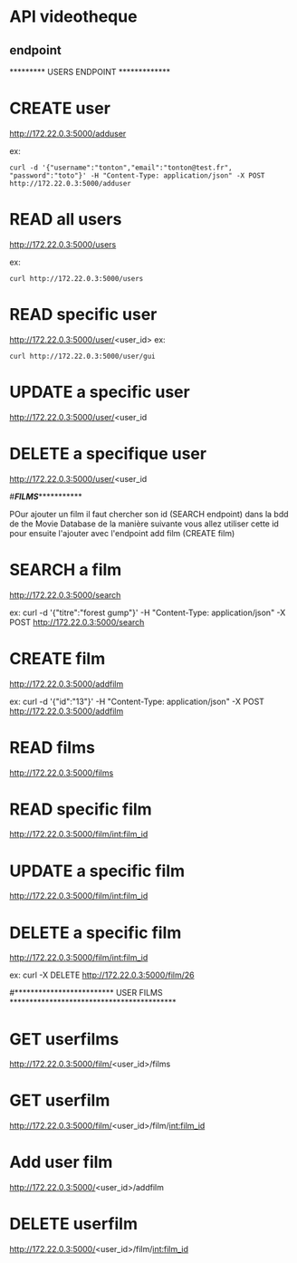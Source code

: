
# API videotheque

  

## endpoint

  

********* USERS ENDPOINT *************

# CREATE user

http://172.22.0.3:5000/adduser

ex:

    curl -d '{"username":"tonton","email":"tonton@test.fr", "password":"toto"}' -H "Content-Type: application/json" -X POST http://172.22.0.3:5000/adduser
  

# READ all users

http://172.22.0.3:5000/users

ex:

    curl http://172.22.0.3:5000/users
  

# READ specific user

http://172.22.0.3:5000/user/<user_id>
ex:

    curl http://172.22.0.3:5000/user/gui


# UPDATE a specific user

http://172.22.0.3:5000/user/<user_id
  

# DELETE a specifique user

http://172.22.0.3:5000/user/<user_id

  

#*************************FILMS************************************
  


POur ajouter un film il faut chercher son id (SEARCH endpoint) dans la bdd de the Movie Database de la manière suivante
vous allez utiliser cette id pour ensuite l'ajouter avec l'endpoint add film (CREATE film)

# SEARCH a film
http://172.22.0.3:5000/search

ex:
curl -d '{"titre":"forest gump"}' -H "Content-Type: application/json" -X POST http://172.22.0.3:5000/search


# CREATE film
http://172.22.0.3:5000/addfilm

ex:
curl -d '{"id":"13"}' -H "Content-Type: application/json" -X POST http://172.22.0.3:5000/addfilm
  

# READ films
http://172.22.0.3:5000/films
  

# READ specific film
http://172.22.0.3:5000/film/<int:film_id>
 

# UPDATE a specific film
http://172.22.0.3:5000/film/<int:film_id>
  


# DELETE a specific film
http://172.22.0.3:5000/film/<int:film_id>
  
ex:
curl -X DELETE http://172.22.0.3:5000/film/26
  

#************************* USER FILMS ******************************************

  

# GET userfilms
http://172.22.0.3:5000/film/<user_id>/films
 

# GET userfilm
http://172.22.0.3:5000/film/<user_id>/film/<int:film_id>
 

# Add user film
http://172.22.0.3:5000/<user_id>/addfilm
  

# DELETE userfilm
http://172.22.0.3:5000/<user_id>/film/<int:film_id>
